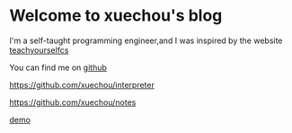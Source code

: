 # Welcome to xuechou's blog

I'm a self-taught programming engineer,and I was inspired by the website [teachyourselfcs](https://teachyourselfcs.com/)

You can find me on [github](https://github.com/xuechou)

https://github.com/xuechou/interpreter

https://github.com/xuechou/notes

[demo](./demo.md)